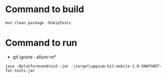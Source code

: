 # Command to build
```
mvn clean package -DskipTests
```

# Command to run
* git ignore : allure-re*
```
java -Dplatform=android -jar .\target\appium-k11-mobile-1.0-SNAPSHOT-fat-tests.jar
```
